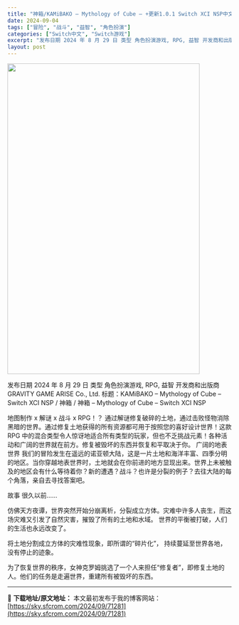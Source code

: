 ```yaml
---
title: "神箱/KAMiBAKO – Mythology of Cube – +更新1.0.1 Switch XCI NSP中文"
date: 2024-09-04
tags: ["冒险", "战斗", "益智", "角色扮演"]
categories: ["Switch中文", "Switch游戏"]
excerpt: "发布日期 2024 年 8 月 29 日 类型 角色扮演游戏, RPG, 益智 开发商和出版商 GRAVITY GAME ARISE Co., Ltd. 标题：KAMiBAKO – Mythology of Cube – Switch XCI NSP / 神箱 / 神箱 – Mythology of&hellip;"
layout: post
---
```


<img class="aligncenter size-full wp-image-71282" src="https://sky.sfcrom.com/wp-content/uploads/2024/09/2024090411143741.webp" alt="" width="432" height="698" />

发布日期 2024 年 8 月 29 日
类型	角色扮演游戏, RPG, 益智
开发商和出版商 GRAVITY GAME ARISE Co., Ltd.
标题：KAMiBAKO – Mythology of Cube – Switch XCI NSP / 神箱 / 神箱 – Mythology of Cube – Switch XCI NSP

地图制作 x 解谜 x 战斗 x RPG！？
通过解谜修复破碎的土地，通过击败怪物消除黑暗的世界。通过修复土地获得的所有资源都可用于按照您的喜好设计世界！这款 RPG 中的混合类型令人惊讶地适合所有类型的玩家，但也不乏挑战元素！各种活动和广阔的世界就在前方。修复被毁坏的东西并恢复和平取决于你。
广阔的地表世界
我们的冒险发生在遥远的诺亚顿大陆，这是一片土地和海洋丰富、四季分明的地区。当你穿越地表世界时，土地就会在你前进的地方显现出来。世界上未被触及的地区会有什么等待着你？新的遭遇？战斗？也许是分裂的例子？去往大陆的每个角落，亲自去寻找答案吧。

故事
很久以前……

仿佛天方夜谭，世界突然开始分崩离析，分裂成立方体。灾难中许多人丧生，而这场灾难又引发了自然灾害，摧毁了所有的土地和水域。
世界的平衡被打破，人们的生活也永远改变了。

将土地分割成立方体的灾难性现象，即所谓的“碎片化”，
持续蔓延至世界各地，没有停止的迹象。

为了恢复世界的秩序，女神克罗姆挑选了一个人来担任“修复者”，即修复土地的人。他们的任务是走遍世界，重建所有被毁坏的东西。

---
📖 **下载地址/原文地址：** 本文最初发布于我的博客网站：[https://sky.sfcrom.com/2024/09/71281](https://sky.sfcrom.com/2024/09/71281)
